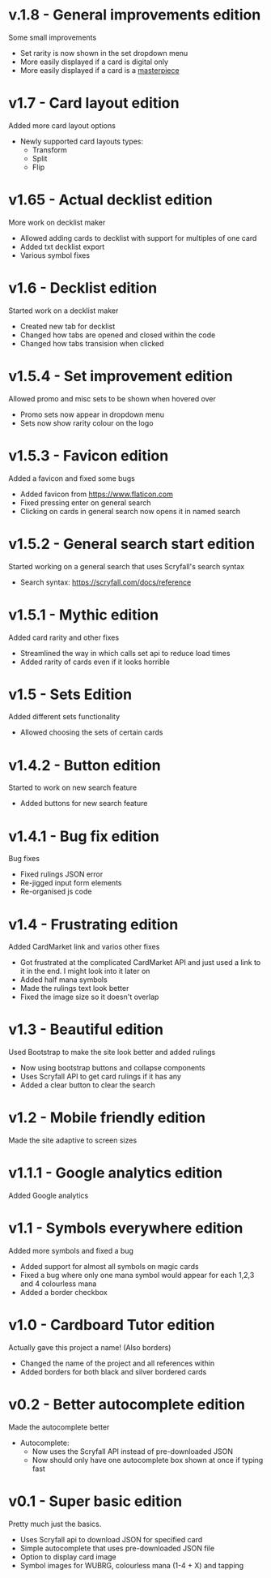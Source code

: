 # v.1.8 - General improvements edition
Some small improvements

* Set rarity is now shown in the set dropdown menu
* More easily displayed if a card is digital only
* More easily displayed if a card is a [masterpiece](https://scryfall.com/search?as=&q=is%3Amasterpiece)



# v1.7 - Card layout edition
Added more card layout options

* Newly supported card layouts types:
   * Transform
   * Split
   * Flip


   
# v1.65 - Actual decklist edition
More work on decklist maker

* Allowed adding cards to decklist with support for multiples of one card
* Added txt decklist export
* Various symbol fixes



# v1.6 - Decklist edition
Started work on a decklist maker

* Created new tab for decklist
* Changed how tabs are opened and closed within the code
* Changed how tabs transision when clicked



# v1.5.4 - Set improvement edition
Allowed promo and misc sets to be shown when hovered over

* Promo sets now appear in dropdown menu
* Sets now show rarity colour on the logo 



# v1.5.3 - Favicon edition
Added a favicon and fixed some bugs

* Added favicon from https://www.flaticon.com
* Fixed pressing enter on general search
* Clicking on cards in general search now opens it in named search



# v1.5.2 - General search start edition
Started working on a general search that uses Scryfall's search syntax

* Search syntax: https://scryfall.com/docs/reference



# v1.5.1 - Mythic edition
Added card rarity and other fixes

* Streamlined the way in which calls set api to reduce load times
* Added rarity of cards even if it looks horrible



# v1.5 - Sets Edition
Added different sets functionality

* Allowed choosing the sets of certain cards



# v1.4.2 - Button edition
Started to work on new search feature

* Added buttons for new search feature



# v1.4.1 - Bug fix edition
Bug fixes

* Fixed rulings JSON error
* Re-jigged input form elements
* Re-organised js code



# v1.4 - Frustrating edition
Added CardMarket link and varios other fixes

* Got frustrated at the complicated CardMarket API and just used a link to it in the end. I might look into it later on
* Added half mana symbols
* Made the rulings text look better
* Fixed the image size so it doesn't overlap



# v1.3 - Beautiful edition
Used Bootstrap to make the site look better and added rulings

* Now using bootstrap buttons and collapse components
* Uses Scryfall API to get card rulings if it has any
* Added a clear button to clear the search



# v1.2 - Mobile friendly edition
Made the site adaptive to screen sizes



# v1.1.1 - Google analytics edition
Added Google analytics



# v1.1 - Symbols everywhere edition
Added more symbols and fixed a bug

* Added support for almost all symbols on magic cards
* Fixed a bug where only one mana symbol would appear for each 1,2,3 and 4 colourless mana
* Added a border checkbox



# v1.0 - Cardboard Tutor edition
Actually gave this project a name! (Also borders)

* Changed the name of the project and all references within
* Added borders for both black and silver bordered cards




# v0.2 - Better autocomplete edition
Made the autocomplete better

* Autocomplete:
   * Now uses the Scryfall API instead of pre-downloaded JSON
   * Now should only have one autocomplete box shown at once if typing fast




# v0.1 - Super basic edition
Pretty much just the basics.

* Uses Scryfall api to download JSON for specified card
* Simple autocomplete that uses pre-downloaded JSON file
* Option to display card image
* Symbol images for WUBRG, colourless mana (1-4 + X) and tapping
